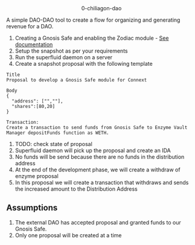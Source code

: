 <div align="center">0-chiliagon-dao</div>

A simple DAO-DAO tool to create a flow for organizing and generating revenue for a DAO.
1. Creating a Gnosis Safe and enabling the Zodiac module - [See documentation](https://github.com/gnosis/zodiac-module-reality/blob/main/docs/setup_guide.md)
1. Setup the snapshot as per your requirements
1. Run the superfluid daemon on a server 
1. Create a snapshot proposal with the following template
```
Title
Proposal to develop a Gnosis Safe module for Connext

Body
{
  "address": ["",""],
  "shares":[80,20]
}

Transaction: 
Create a transaction to send funds from Gnosis Safe to Enzyme Vault Manager depositFunds function as WETH.
```
1. TODO: check state of proposal 
1. Superfluid daemon will pick up the proposal and create an IDA
1. No funds will be send because there are no funds in the distribution address
1. At the end of the development phase, we will create a withdraw of enzyme proposal
1. In this proposal we will create a transaction that withdraws and sends the increased amount to the Distribution Address

## Assumptions
1. The external DAO has accepted proposal and granted funds to our Gnosis Safe.
1. Only one proposal will be created at a time